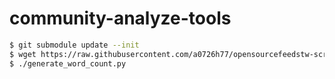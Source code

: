 community-analyze-tools
=======================

```bash
$ git submodule update --init
$ wget https://raw.githubusercontent.com/a0726h77/opensourcefeedstw-scripts/master/data/groups.json
$ ./generate_word_count.py

```

